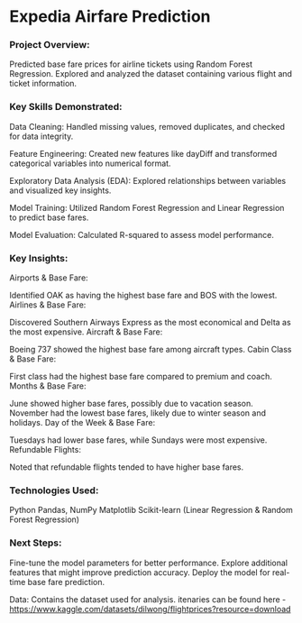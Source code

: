# Expedia Airfare Prediction

### Project Overview:
Predicted base fare prices for airline tickets using Random Forest Regression.
Explored and analyzed the dataset containing various flight and ticket information.

### Key Skills Demonstrated:
Data Cleaning: Handled missing values, removed duplicates, and checked for data integrity.

Feature Engineering: Created new features like dayDiff and transformed categorical variables into numerical format.

Exploratory Data Analysis (EDA): Explored relationships between variables and visualized key insights.

Model Training: Utilized Random Forest Regression and Linear Regression to predict base fares.

Model Evaluation: Calculated R-squared to assess model performance.

### Key Insights:
Airports & Base Fare:

Identified OAK as having the highest base fare and BOS with the lowest.
Airlines & Base Fare:

Discovered Southern Airways Express as the most economical and Delta as the most expensive.
Aircraft & Base Fare:

Boeing 737 showed the highest base fare among aircraft types.
Cabin Class & Base Fare:

First class had the highest base fare compared to premium and coach.
Months & Base Fare:

June showed higher base fares, possibly due to vacation season.
November had the lowest base fares, likely due to winter season and holidays.
Day of the Week & Base Fare:

Tuesdays had lower base fares, while Sundays were most expensive.
Refundable Flights:

Noted that refundable flights tended to have higher base fares.

### Technologies Used:
Python
Pandas, NumPy
Matplotlib
Scikit-learn (Linear Regression & Random Forest Regression)

### Next Steps:
Fine-tune the model parameters for better performance.
Explore additional features that might improve prediction accuracy.
Deploy the model for real-time base fare prediction.

Data: Contains the dataset used for analysis. itenaries can be found here - https://www.kaggle.com/datasets/dilwong/flightprices?resource=download
